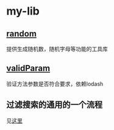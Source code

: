 # my-lib

## [random](https://github.com/iamjoel/front-end-resource/tree/master/my-lib/random)
提供生成随机数，随机字母等功能的工具库    

## [validParam](https://github.com/iamjoel/front-end-resource/tree/master/my-lib/validParam)
验证方法参数是否符合要求，依赖lodash    

## 过滤搜索的通用的一个流程
见[这里](filter/index.html)